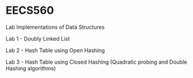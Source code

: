 # EECS560
Lab Implementations of Data Structures

Lab 1 - Doubly Linked List


Lab 2 - Hash Table using Open Hashing


Lab 3 - Hash Table using Closed Hashing (Quadratic probing and Double Hashing algorithms)
